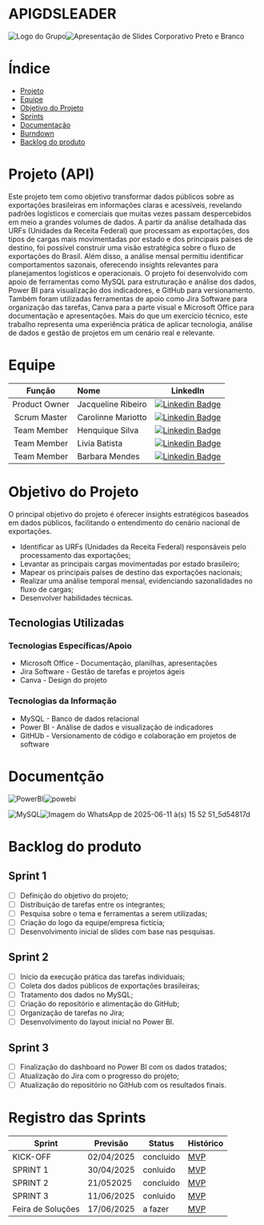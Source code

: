 # APIGDSLEADER

![Logo do Grupo](assets/logo.png)![Apresentação de Slides Corporativo Preto e Branco](https://github.com/user-attachments/assets/5a5313f7-1dc8-44b0-b7c0-9ef2b9d09949)

# Índice
* [Projeto](#projeto-template)
* [Equipe](#equipe)
* [Objetivo do Projeto](#objetivo-do-projeto)
* [Sprints](#Sprints)
* [Documentação](#Documentção)
* [Burndown](#Burndown)
* [Backlog do produto](#Backlog-do-produto)

# Projeto (API) 
Este projeto tem como objetivo transformar dados públicos sobre as exportações brasileiras em informações claras e acessíveis, revelando padrões logísticos e comerciais que muitas vezes passam despercebidos em meio a grandes volumes de dados. A partir da análise detalhada das URFs (Unidades da Receita Federal) que processam as exportações, dos tipos de cargas mais movimentadas por estado e dos principais países de destino, foi possível construir uma visão estratégica sobre o fluxo de exportações do Brasil. Além disso, a análise mensal permitiu identificar comportamentos sazonais, oferecendo insights relevantes para planejamentos logísticos e operacionais. O projeto foi desenvolvido com apoio de ferramentas como MySQL para estruturação e análise dos dados, Power BI para visualização dos indicadores, e GitHub para versionamento. Também foram utilizadas ferramentas de apoio como Jira Software para organização das tarefas, Canva para a parte visual e Microsoft Office para documentação e apresentações. Mais do que um exercício técnico, este trabalho representa uma experiência prática de aplicar tecnologia, análise de dados e gestão de projetos em um cenário real e relevante.

# Equipe
|    Função     | Nome                                  |                                                                                                                                                      LinkedIn                                                                                                                                                      |
| :-----------: | :------------------------------------ | :-------------------------------------------------------------------------------------------------------------------------------------------------------------------------------------------------------------------------------------------------------------------------------------------------------------------------: |
| Product Owner |   Jacqueline Ribeiro         |     [![Linkedin Badge](https://img.shields.io/badge/Linkedin-blue?style=flat-square&logo=Linkedin&logoColor=white)]([https://www.linkedin.com/in/joaomarcosoliveiraa](https://www.linkedin.com/in/jacqueline-ribeiro-46a981204?utm_source=share&utm_campaign=share_via&utm_content=profile&utm_medium=android_app))              |
| Scrum Master  |  Carolinne Mariotto |      [![Linkedin Badge](https://img.shields.io/badge/Linkedin-blue?style=flat-square&logo=Linkedin&logoColor=white)](https://www.linkedin.com/in/carolinne-mariotto-27a7b1222?utm_source=share&utm_campaign=share_via&utm_content=profile&utm_medium=ios_app)  |
| Team Member   | Henquique Silva  |         [![Linkedin Badge](https://img.shields.io/badge/Linkedin-blue?style=flat-square&logo=Linkedin&logoColor=white)](https://www.linkedin.com/in/henrique-trindade-da-silva-508888245?utm_source=share&utm_campaign=share_via&utm_content=profile&utm_medium=android_app)        |
|  Team Member  | Livia Batista    |         [![Linkedin Badge](https://img.shields.io/badge/Linkedin-blue?style=flat-square&logo=Linkedin&logoColor=white)](https://www.linkedin.com/in/l%C3%ADvia-gon%C3%A7alves-319bb42b2?utm_source=share&utm_campaign=share_via&utm_content=profile&utm_medium=ios_app)       |
|  Team Member  | Barbara Mendes |   [![Linkedin Badge](https://img.shields.io/badge/Linkedin-blue?style=flat-square&logo=Linkedin&logoColor=white)](https://www.linkedin.com/in/b%C3%A1rbara-mendes-09a3b9225?utm_source=share&utm_campaign=share_via&utm_content=profile&utm_medium=android_app)   |

# Objetivo do Projeto
O principal objetivo do projeto é oferecer insights estratégicos baseados em dados públicos, facilitando o entendimento do cenário nacional de exportações.
* Identificar as URFs (Unidades da Receita Federal) responsáveis pelo processamento das exportações;
* Levantar as principais cargas movimentadas por estado brasileiro;
* Mapear os principais países de destino das exportações nacionais;
* Realizar uma análise temporal mensal, evidenciando sazonalidades no fluxo de cargas;
* Desenvolver habilidades técnicas.

## Tecnologias Utilizadas

 ### Tecnologias Específicas/Apoio

* Microsoft Office - Documentação, planilhas, apresentações
* Jira Software - Gestão de tarefas e projetos ágeis
* Canva - Design do projeto
 
 ### Tecnologias da Informação
 
* MySQL - Banco de dados relacional
* Power BI - Análise de dados e visualização de indicadores
* GitHUb - Versionamento de código e colaboração em projetos de software

# Documentção 

![PowerBI](assets/logo.png)![powebi](https://github.com/user-attachments/assets/e9303564-86e3-46ba-ae10-b41f5ae5298b)

![MySQL](assets/logo.png)![Imagem do WhatsApp de 2025-06-11 à(s) 15 52 51_5d54817d](https://github.com/user-attachments/assets/662fe6f9-fcf8-4c84-bf66-a97666de2558)

# Backlog do produto

## Sprint 1
- [ ] Definição do objetivo do projeto;
- [ ] Distribuição de tarefas entre os integrantes;
- [ ] Pesquisa sobre o tema e ferramentas a serem utilizadas;
- [ ] Criação do logo da equipe/empresa fictícia;
- [ ] Desenvolvimento inicial de slides com base nas pesquisas.

## Sprint 2
- [ ] Início da execução prática das tarefas individuais;
- [ ] Coleta dos dados públicos de exportações brasileiras;
- [ ] Tratamento dos dados no MySQL;
- [ ] Criação do repositório e alimentação do GitHub;
- [ ] Organização de tarefas no Jira;
- [ ] Desenvolvimento do layout inicial no Power BI.
      
## Sprint 3
- [ ] Finalização do dashboard no Power BI com os dados tratados;
- [ ] Atualização do Jira com o progresso do projeto;
- [ ] Atualização do repositório no GitHub com os resultados finais.

# Registro das Sprints

Sprint | Previsão | Status| Histórico|    
|------|--------|------|--------|    
|KICK-OFF| 02/04/2025 | concluido| [MVP](https://) |     
|SPRINT 1| 30/04/2025| conluido|[MVP](https://) |     
|SPRINT 2| 21/052025 | concluido|[MVP](https://) |     
|SPRINT 3| 11/06/2025 | conluido |[MVP](https://)  |     
|Feira de Soluções|17/06/2025|a fazer |[MVP](https://) | 
